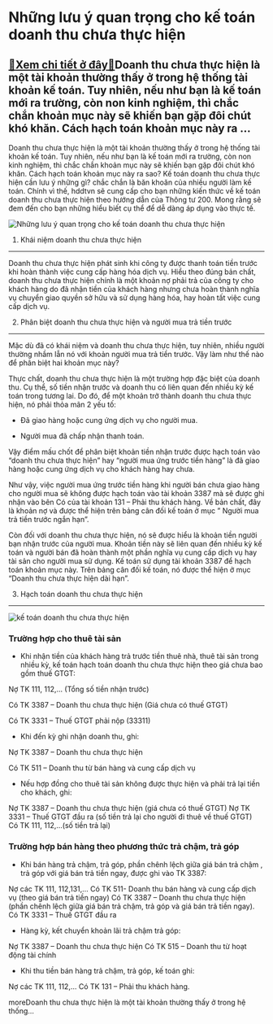 Những lưu ý quan trọng cho kế toán doanh thu chưa thực hiện
===========================================================

[:gift:Xem chi tiết ở đây:gift:](https://hddtvn.com/nhung-luu-y-quan-trong-cho-ke-toan-doanh-thu-chua-thuc-hien/)Doanh thu chưa thực hiện là một tài khoản thường thấy ở trong hệ thống tài khoản kế toán. Tuy nhiên, nếu như bạn là kế toán mới ra trường, còn non kinh nghiệm, thì chắc chắn khoản mục này sẽ khiến bạn gặp đôi chút khó khăn. Cách hạch toán khoản mục này ra …
-----------------------------------------------------------------------------------------------------------------------------------------------------------------------------------------------------------------------------------------------------------------

Doanh thu chưa thực hiện là một tài khoản thường thấy ở trong hệ thống tài khoản kế toán. Tuy nhiên, nếu như bạn là kế toán mới ra trường, còn non kinh nghiệm, thì chắc chắn khoản mục này sẽ khiến bạn gặp đôi chút khó khăn. Cách hạch toán khoản mục này ra sao? Kế toán doanh thu chưa thực hiện cần lưu ý những gì? chắc chắn là băn khoăn của nhiều người làm kế toán. Chính vì thế, hddtvn sẽ cung cấp cho bạn những kiến thức về kế toán doanh thu chưa thực hiện theo hướng dẫn của Thông tư 200. Mong rằng sẽ đem đến cho bạn những hiểu biết cụ thể để dễ dàng áp dụng vào thực tế.


![Những lưu ý quan trọng cho kế toán doanh thu chưa thực hiện](https://hddtvn.com/wp-content/uploads/2021/01/dt-chưa-thực-hiện.png "Những lưu ý quan trọng cho kế toán doanh thu chưa thực hiện")


1. Khái niệm doanh thu chưa thực hiện
-------------------------------------


Doanh thu chưa thực hiện phát sinh khi công ty được thanh toán tiền trước khi hoàn thành việc cung cấp hàng hóa dịch vụ. Hiểu theo đúng bản chất, doanh thu chưa thực hiện chính là một khoản nợ phải trả của công ty cho khách hàng do đã nhận tiền của khách hàng nhưng chưa hoàn thành nghĩa vụ chuyển giao quyền sở hữu và sử dụng hàng hóa, hay hoàn tất việc cung cấp dịch vụ.


2. Phân biệt doanh thu chưa thực hiện và người mua trả tiền trước
-----------------------------------------------------------------


Mặc dù đã có khái niệm và doanh thu chưa thực hiện, tuy nhiên, nhiều người thường nhầm lẫn nó với khoản người mua trả tiền trước. Vậy làm như thế nào để phân biệt hai khoản mục này?


Thực chất, doanh thu chưa thực hiện là một trường hợp đặc biệt của doanh thu. Cụ thể, số tiền nhận trước và doanh thu có liên quan đến nhiều kỳ kế toán trong tương lai. Do đó, để một khoản trở thành doanh thu chưa thực hiện, nó phải thỏa mãn 2 yếu tố:




* Đã giao hàng hoặc cung ứng dịch vụ cho người mua.

* Người mua đã chấp nhận thanh toán.



Vậy điểm mấu chốt để phân biệt khoản tiền nhận trước được hạch toán vào “doanh thu chưa thực hiện” hay “người mua ứng trước tiền hàng” là đã giao hàng hoặc cung ứng dịch vụ cho khách hàng hay chưa.


Như vậy, việc người mua ứng trước tiền hàng khi người bán chưa giao hàng cho người mua sẽ không được hạch toán vào tài khoản 3387 mà sẽ được ghi nhận vào bên Có của tài khoản 131 – Phải thu khách hàng. Về bản chất, đây là khoản nợ và được thể hiện trên bảng cân đối kế toán ở mục ” Người mua trả tiền trước ngắn hạn”.


Còn đối với doanh thu chưa thực hiện, nó sẽ được hiểu là khoản tiền người bạn nhận trước của người mua. Khoản tiền này sẽ liên quan đến nhiều kỳ kế toán và người bán đã hoàn thành một phần nghĩa vụ cung cấp dịch vụ hay tài sản cho người mua sử dụng. Kế toán sử dụng tài khoản 3387 để hạch toán khoản mục này. Trên bảng cân đối kế toán, nó được thể hiện ở mục “Doanh thu chưa thực hiện dài hạn”.


3. Hạch toán doanh thu chưa thực hiện
-------------------------------------


![kế toán doanh thu chưa thực hiện](https://hddtvn.com/wp-content/uploads/2021/01/dt-chưa-th-1.png)


### Trường hợp cho thuê tài sản




* Khi nhận tiền của khách hàng trả trước tiền thuê nhà, thuê tài sản trong nhiều kỳ, kế toán hạch toán doanh thu chưa thực hiện theo giá chưa bao gồm thuế GTGT:



Nợ TK 111, 112,… (Tổng số tiền nhận trư­ớc)  

Có TK 3387 – Doanh thu chưa thực hiện (Giá ch­ưa có thuế GTGT)  

Có TK 3331 – Thuế GTGT phải nộp (33311)




* Khi đến kỳ ghi nhận doanh thu, ghi:



Nợ TK 3387 – Doanh thu chưa thực hiện  

Có TK 511 – Doanh thu từ bán hàng và cung cấp dịch vụ




* Nếu hợp đồng cho thuê tài sản không được thực hiện và phải trả lại tiền cho khách, ghi:



Nợ TK 3387 – Doanh thu chưa thực hiện (giá ch­ưa có thuế GTGT)
Nợ TK 3331 – Thuế GTGT đầu ra (số tiền trả lại cho ng­ười đi thuê về thuế GTGT)
      Có TK 111, 112,…(số tiền trả lại)
### Trường hợp bán hàng theo phương thức trả chậm, trả góp




* Khi bán hàng trả chậm, trả góp, phần chênh lệch giữa giá bán trả chậm , trả góp với giá bán trả tiền ngay, được ghi vào TK 3387:



Nợ các TK 111, 112,131,…
Có TK 511- Doanh thu bán hàng và cung cấp dịch vụ (theo giá bán trả tiền ngay)
Có TK 3387 – Doanh thu chưa thực hiện (phần chênh lệch giữa giá bán trả chậm, trả góp và giá bán trả tiền ngay).
Có TK 3331 – Thuế GTGT đầu ra


* Hàng kỳ, kết chuyển khoản lãi trả chậm trả góp:



Nợ TK 3387 – Doanh thu chưa thực hiện
Có TK 515 – Doanh thu từ hoạt động tài chính


* Khi thu tiền bán hàng trả chậm, trả góp, kế toán ghi:



Nợ các TK 111, 112,…
Có TK 131 – Phải thu khách hàng.

moreDoanh thu chưa thực hiện là một tài khoản thường thấy ở trong hệ thống…

